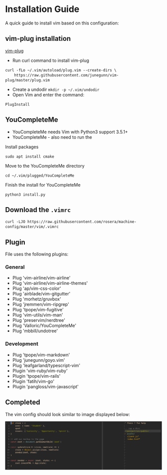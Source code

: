 # Installation Guide

A quick guide to install vim based on this configuration:

## vim-plug installation

[vim-plug](https://github.com/junegunn/vim-plug)

* Run curl command to install vim-plug
```
curl -fLo ~/.vim/autoload/plug.vim --create-dirs \
    https://raw.githubusercontent.com/junegunn/vim-plug/master/plug.vim
```
* Create a undodir `mkdir -p ~/.vim/undodir`
* Open Vim and enter the command:
```
PlugInstall
```

## YouCompleteMe

* YouCompleteMe needs Vim with Python3 support 3.5.1+
* YouCompleteMe - also need to run the 

Install packages
```
sudo apt install cmake
```

Move to the YouCompleteMe directory
```
cd ~/.vim/plugged/YouCompleteMe
```
Finish the install for YouCompleteMe
```
python3 install.py
```

## Download the `.vimrc`

```
curl -LJO https://raw.githubusercontent.com/rosera/machine-config/master/vim/.vimrc
```

## Plugin

File uses the following plugins:

### General

* Plug 'vim-airline/vim-airline'
* Plug 'vim-airline/vim-airline-themes'
* Plug 'ap/vim-css-color'
* Plug 'airblade/vim-gitgutter'
* Plug 'morhetz/gruvbox'
* Plug 'jremmen/vim-ripgrep'
* Plug 'tpope/vim-fugitive'
* Plug 'vim-utils/vim-man'
* Plug 'preservim/nerdtree'
* Plug 'Valloric/YouCompleteMe'
* Plug 'mbbill/undotree'

### Development 

* Plug 'tpope/vim-markdown'
* Plug 'junegunn/goyo.vim'
* Plug 'leafgarland/typescript-vim'
* Plugin 'vim-ruby/vim-ruby'
* Plugin 'tpope/vim-rails'
* Plugin 'fatih/vim-go'
* Plugin 'pangloss/vim-javascript'


## Completed

The vim config should look similar to image displayed below:

![vim interface](https://github.com/rosera/machine-config/blob/master/images/vim-interface.png "Vim config")


